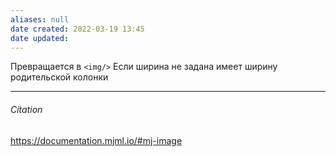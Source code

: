 ```yaml
---
aliases: null
date created: 2022-03-19 13:45
date updated:
---
```


Превращается в `<img/>`
 Если ширина не задана имеет ширину родительской колонки
 
---

###### Citation

https://documentation.mjml.io/#mj-image